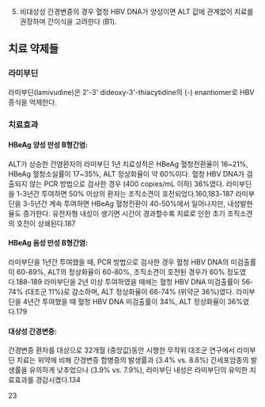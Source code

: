 5. 비대상성 간경변증의 경우 혈청 HBV DNA가 양성이면 ALT 값에 관계없이 치료를 권장하며 간이식을 고려한다 (B1).

## 치료 약제들

### 라미부딘
라미부딘(lamivudine)은 2'-3' dideoxy-3'-thiacytidine의 (-) enantiomer로 HBV 증식을 억제한다.

### 치료효과
#### HBeAg 양성 만성 B형간염:
ALT가 상승한 간염환자의 라미부딘 1년 치료성적은 HBeAg 혈청전환율이 16~21%, HBeAg 혈청소실률이 17~35%, ALT 정상화율이 약 60%이다. 혈청 HBV DNA가 검출되지 않는 PCR 방법으로 검사한 경우 (400 copies/mL 이하) 36%였다. 라미부딘을 1-3년간 투여하면 50% 이상의 환자는 조직소견이 호전되었다.160,183-187 라미부딘을 3-5년간 계속 투여하면 HBeAg 혈청전환이 40-50%에서 일어나지만, 내성발현율도 증가한다. 유전자형 내성이 생기면 시간이 경과할수록 치료로 인한 초기 조직소견의 호전이 상쇄된다.187

#### HBeAg 음성 만성 B형간염:
라미부딘을 1년간 투여했을 때, PCR 방법으로 검사한 경우 혈청 HBV DNA의 미검출률이 60-89%, ALT의 정상화율이 60-80%, 조직소견이 호전된 경우가 60% 정도였다.188-189 라미부딘을 2년 이상 투여하였을 때에는 혈청 HBV DNA 미검출률이 56-74% (대조군 11%)로 감소하며, ALT 정상화율이 66-74% (위약군 36%)였다. 라미부딘을 4년간 투여했을 때 혈청 HBV DNA 미검출률이 34%, ALT 정상화율이 36%였다.179

#### 대상성 간경변증:
간경변증 환자를 대상으로 32개월 (중앙값)동안 시행한 무작위 대조군 연구에서 라미부딘 치료는 위약에 비해 간경변증 합병증의 발생률과 (3.4% vs. 8.8%) 간세포암종의 발생률을 유의하게 낮추었으나 (3.9% vs. 7.9%), 라미부딘 내성은 라미부딘의 유익한 치료효과를 경감시켰다.134

<PAGE>23